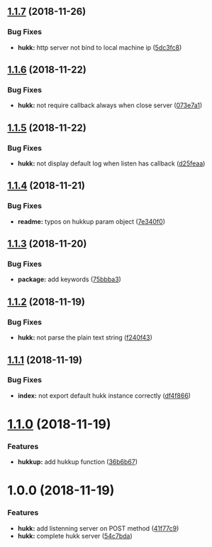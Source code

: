 ## [1.1.7](https://github.com/nampdn/hukk/compare/v1.1.6...v1.1.7) (2018-11-26)


### Bug Fixes

* **hukk:** http server not bind to local machine ip ([5dc3fc8](https://github.com/nampdn/hukk/commit/5dc3fc8))

## [1.1.6](https://github.com/nampdn/hukk/compare/v1.1.5...v1.1.6) (2018-11-22)


### Bug Fixes

* **hukk:** not require callback always when close server ([073e7a1](https://github.com/nampdn/hukk/commit/073e7a1))

## [1.1.5](https://github.com/nampdn/hukk/compare/v1.1.4...v1.1.5) (2018-11-22)


### Bug Fixes

* **hukk:** not display default log when listen has callback ([d25feaa](https://github.com/nampdn/hukk/commit/d25feaa))

## [1.1.4](https://github.com/nampdn/hukk/compare/v1.1.3...v1.1.4) (2018-11-21)


### Bug Fixes

* **readme:** typos on hukkup param object ([7e340f0](https://github.com/nampdn/hukk/commit/7e340f0))

## [1.1.3](https://github.com/nampdn/hukk/compare/v1.1.2...v1.1.3) (2018-11-20)


### Bug Fixes

* **package:** add keywords ([75bbba3](https://github.com/nampdn/hukk/commit/75bbba3))

## [1.1.2](https://github.com/nampdn/hukk/compare/v1.1.1...v1.1.2) (2018-11-19)


### Bug Fixes

* **hukk:** not parse the plain text string ([f240f43](https://github.com/nampdn/hukk/commit/f240f43))

## [1.1.1](https://github.com/nampdn/hukk/compare/v1.1.0...v1.1.1) (2018-11-19)


### Bug Fixes

* **index:** not export default hukk instance correctly ([df4f866](https://github.com/nampdn/hukk/commit/df4f866))

# [1.1.0](https://github.com/nampdn/hukk/compare/v1.0.0...v1.1.0) (2018-11-19)


### Features

* **hukkup:** add hukkup function ([36b6b67](https://github.com/nampdn/hukk/commit/36b6b67))

# 1.0.0 (2018-11-19)


### Features

* **hukk:** add listenning server on POST method ([41f77c9](https://github.com/nampdn/hukk/commit/41f77c9))
* **hukk:** complete hukk server ([54c7bda](https://github.com/nampdn/hukk/commit/54c7bda))
